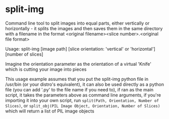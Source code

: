# split-img
Command line tool to split images into equal parts, either vertically or horizontally - it splits the images and then saves them in the same directory with a filename in the format \<original filename\>\<slice number\>.\<original file format\>

Usage:
  split-img [image path] [slice orientation: 'vertical' or 'horizontal'] [number of slices]

Imagine the orientation parameter as the orientation of a virtual 'Knife' which is cutting your image into pieces

This usage example assumes that you put the split-img python file in /usr/bin (or your distro's equivalent), it can also be used directly as a python file (you can add '.py' to the file name if you need to), if ran as the main script, it takes the parameters above as command line arguments, if you're importing it into your own script, run `split(Path, Orientation, Number of Slices)`, or `split_obj(PIL Image Object, Orientation, Number of Slices)` which will return a list of PIL image objects

